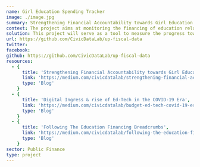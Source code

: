 ```yaml
---
name: Girl Education Spending Tracker
image: ./image.jpg
summary: Strengthening Financial Accountability towards Girl Education
context: The project aims at monitoring the financing of education related scheme with a special focus on promoting girl education in the state of Uttar Pradesh.
solution: This project will serve as a tool to measure the progress towards SDG Goal 4 & 6 and will also strengthen accountability measures in public financing of education by creating a knowledge pool which will further help policy making to promote girl education.
url: https://github.com/CivicDataLab/up-fiscal-data
twitter:
facebook:
github: https://github.com/CivicDataLab/up-fiscal-data
resources:
  - {
      title: 'Strengthening Financial Accountability towards Girl Education',
      link: 'https://medium.com/civicdatalab/strengthening-financial-accountability-towards-girl-education-b9e3ba9be7d9',
      type: 'Blog'
    }
  - {
      title: 'Digital Ingress & rise of Ed-Tech in the COVID-19 Era',
      link: 'https://medium.com/civicdatalab/budget-ed-tech-covid-19-era-7b37afe561ee',
      type: 'Blog'
    }
  - {
      title: 'Following The Education Financing Breadcrumbs',
      link: 'https://medium.com/civicdatalab/following-the-education-financing-breadcrumbs-c48f803c84a1',
      type: 'Blog'
    }
sector: Public Finance
type: project
---
```

